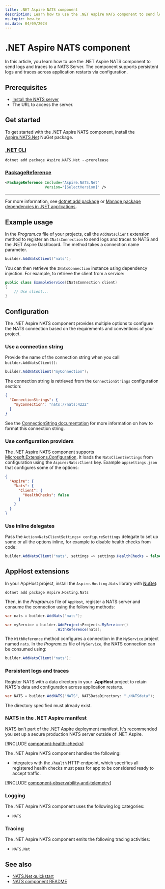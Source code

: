 ```yaml
---
title: .NET Aspire NATS component
description: Learn how to use the .NET Aspire NATS component to send logs and traces to a NATS Server.
ms.topic: how-to
ms.date: 04/09/2024
---
```


# .NET Aspire NATS component

In this article, you learn how to use the .NET Aspire NATS component to send logs and traces to a NATS Server. The component supports persistent logs and traces across application restarts via configuration.

## Prerequisites

- [Install the NATS server](https://docs.nats.io/running-a-nats-service/introduction/installation)
- The URL to access the server.

## Get started

To get started with the .NET Aspire NATS component, install the [Aspire.NATS.Net](https://www.nuget.org/packages/Aspire.NATS) NuGet package.

### [.NET CLI](#tab/dotnet-cli)

```dotnetcli
dotnet add package Aspire.NATS.Net --prerelease
```

### [PackageReference](#tab/package-reference)

```xml
<PackageReference Include="Aspire.NATS.Net"
                  Version="[SelectVersion]" />
```

---

For more information, see [dotnet add package](/dotnet/core/tools/dotnet-add-package) or [Manage package dependencies in .NET applications](/dotnet/core/tools/dependencies).

## Example usage

<!-- TODO: <xref:Microsoft.Extensions.Hosting.AspireNatsClientExtensions.AddNatsClient%2A>  -->

In the _Program.cs_ file of your projects, call the `AddNatsClient` extension method to register an `INatsConnection` to send logs and traces to NATS and the .NET Aspire Dashboard. The method takes a connection name parameter.

```csharp
builder.AddNatsClient("nats");
```

You can then retrieve the `INatsConnection` instance using dependency injection. For example, to retrieve the client from a service:

```csharp
public class ExampleService(INatsConnection client)
{
    // Use client...
}
```

## Configuration

The .NET Aspire NATS component provides multiple options to configure the NATS connection based on the requirements and conventions of your project.

### Use a connection string

Provide the name of the connection string when you call `builder.AddNatsClient()`:

```csharp
builder.AddNatsClient("myConnection");
```

The connection string is retrieved from the `ConnectionStrings` configuration section:

```json
{
  "ConnectionStrings": {
    "myConnection": "nats://nats:4222"
  }
}
```

See the [ConnectionString documentation](https://docs.nats.io/using-nats/developer/connecting#nats-url) for more information on how to format this connection string.

### Use configuration providers

The .NET Aspire NATS component supports [Microsoft.Extensions.Configuration](/dotnet/api/microsoft.extensions.configuration). It loads the `NatsClientSettings` from configuration using the `Aspire:Nats:Client` key. Example `appsettings.json` that configures some of the options:

```json
{
  "Aspire": {
    "Nats": {
      "Client": {
        "HealthChecks": false
      }
    }
  }
}
```

### Use inline delegates

Pass the `Action<NatsClientSettings> configureSettings` delegate to set up some or all the options inline, for example to disable health checks from code:

```csharp
builder.AddNatsClient("nats", settings => settings.HealthChecks = false);
```

## AppHost extensions

In your AppHost project, install the `Aspire.Hosting.Nats` library with [NuGet](https://www.nuget.org):

```dotnetcli
dotnet add package Aspire.Hosting.Nats
```

Then, in the _Program.cs_ file of `AppHost`, register a NATS server and consume the connection using the following methods:

```csharp
var nats = builder.AddNats("nats");

var myService = builder.AddProject<Projects.MyService>()
                       .WithReference(nats);
```

The `WithReference` method configures a connection in the `MyService` project named `nats`. In the _Program.cs_ file of `MyService`, the NATS connection can be consumed using:

```csharp
builder.AddNatsClient("nats");
```

### Persistent logs and traces

Register NATS with a data directory in your **.AppHost** project to retain NATS's data and configuration across application restarts.

```csharp
var NATS = builder.AddNATS("NATS", NATSDataDirectory: "./NATSdata");
```

The directory specified must already exist.

### NATS in the .NET Aspire manifest

NATS isn't part of the .NET Aspire deployment manifest. It's recommended you set up a secure production NATS server outside of .NET Aspire.

[!INCLUDE [component-health-checks](../includes/component-health-checks.md)]

The .NET Aspire NATS component handles the following:

- Integrates with the `/health` HTTP endpoint, which specifies all registered health checks must pass for app to be considered ready to accept traffic.

[!INCLUDE [component-observability-and-telemetry](../includes/component-observability-and-telemetry.md)]

### Logging

The .NET Aspire NATS component uses the following log categories:

- `NATS`

### Tracing

The .NET Aspire NATS component emits the following tracing activities:

- `NATS.Net`

## See also

- [NATS.Net quickstart](https://nats-io.github.io/nats.net.v2/documentation/intro.html?tabs=core-nats)
- [NATS component README](https://github.com/dotnet/aspire/tree/main/src/Components/README.md)
